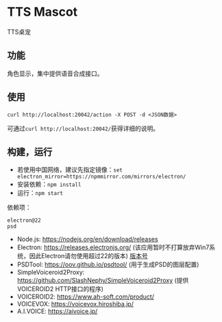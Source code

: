 # TTS Mascot
TTS桌宠

## 功能
角色显示，集中提供语音合成接口。

## 使用
`curl http://localhost:20042/action -X POST -d <JSON数据>`

可通过`curl http://localhost:20042/`获得详细的说明。
## 构建，运行
* 若使用中国网络，建议先指定镜像：`set electron_mirror=https://npmmirror.com/mirrors/electron/`
* 安装依赖：`npm install`
* 运行：`npm start`

依赖项：
```
electron@22
psd
```
* Node.js: https://nodejs.org/en/download/releases
* Electron: https://releases.electronjs.org/ (该应用暂时不打算放弃Win7系统，因此Electron请勿使用超过22的版本) [版本号](https://releases.electronjs.org/releases.json)
* PSDTool: https://oov.github.io/psdtool/ (用于生成PSD的图层配置)
* SimpleVoiceroid2Proxy: https://github.com/SlashNephy/SimpleVoiceroid2Proxy (提供VOICEROID2 HTTP接口的程序)
* VOICEROID2: https://www.ah-soft.com/product/
* VOICEVOX: https://voicevox.hiroshiba.jp/
* A.I.VOICE: https://aivoice.jp/

